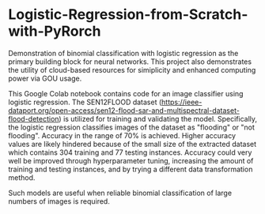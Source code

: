 # Logistic-Regression-from-Scratch-with-PyRorch
Demonstration of binomial classification with logistic regression as the primary building block for neural networks. This project also demonstrates the utility of cloud-based resources for simiplicity and enhanced computing power via GOU usage.

This Google Colab notebook contains code for an image classifier using logistic regression. The SEN12FLOOD dataset (https://ieee-dataport.org/open-access/sen12-flood-sar-and-multispectral-dataset-flood-detection) is utilized for training and validating the model. Specifically, the logistic regression classifies images of the dataset as "flooding" or "not flooding". Accuracy in the range of 70% is achieved. Higher accuracy values are likely hindered because of the small size of the extracted dataset which contains 304 training and 77 testing instances. Accuracy could very well be improved through hyperparameter tuning, increasing the amount of training and testing instances, and by trying a different data transformation method.

Such models are useful when reliable binomial classification of large numbers of images is required. 
